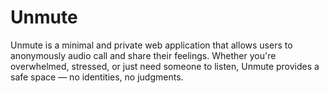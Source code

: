 # Unmute
Unmute is a minimal and private web application that allows users to anonymously audio call and share their feelings. Whether you're overwhelmed, stressed, or just need someone to listen, Unmute provides a safe space — no identities, no judgments.
